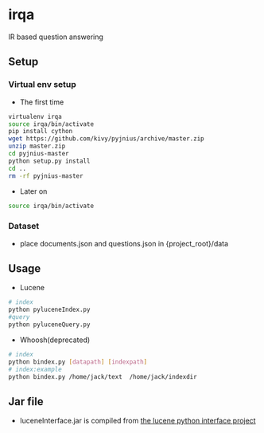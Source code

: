# irqa

IR based question answering

## Setup

### Virtual env setup
* The first time

```bash
virtualenv irqa
source irqa/bin/activate
pip install cython
wget https://github.com/kivy/pyjnius/archive/master.zip
unzip master.zip
cd pyjnius-master
python setup.py install
cd ..
rm -rf pyjnius-master
```

* Later on

```bash
source irqa/bin/activate
```

### Dataset
* place documents.json and questions.json in {project_root}/data



## Usage
* Lucene

```bash
# index
python pyluceneIndex.py
#query
python pyluceneQuery.py
```



* Whoosh(deprecated)

```bash
# index
python bindex.py [datapath] [indexpath]
# index:example
python bindex.py /home/jack/text  /home/jack/indexdir
```

## Jar file
* luceneInterface.jar is compiled from [the lucene python interface project](https://github.com/bgshin/luceneInterface)

